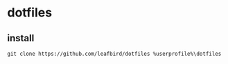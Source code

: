 dotfiles
========

install
-------
    git clone https://github.com/leafbird/dotfiles %userprofile%\dotfiles
  

